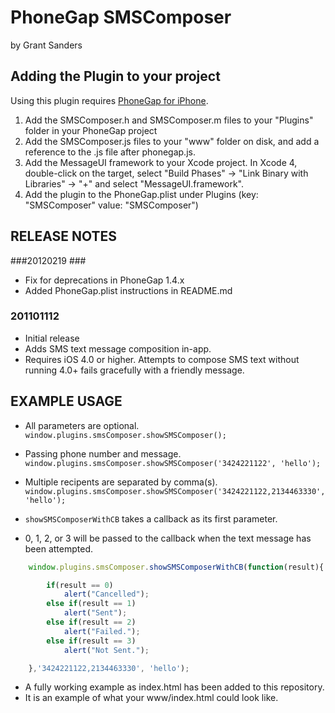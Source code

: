# PhoneGap SMSComposer #
by Grant Sanders

## Adding the Plugin to your project ##

Using this plugin requires [PhoneGap for iPhone](http://github.com/phonegap/phonegap-iphone).

1. Add the SMSComposer.h and SMSComposer.m files to your "Plugins" folder in your PhoneGap project
2. Add the SMSComposer.js files to your "www" folder on disk, and add a reference to the .js file after phonegap.js.
3. Add the MessageUI framework to your Xcode project. In Xcode 4, double-click on the target, select "Build Phases" -> "Link Binary with Libraries" -> "+" and select "MessageUI.framework".
4. Add the plugin to the PhoneGap.plist under Plugins (key: "SMSComposer" value: "SMSComposer")

## RELEASE NOTES ##

###20120219 ###
* Fix for deprecations in PhoneGap 1.4.x
* Added PhoneGap.plist instructions in README.md

### 201101112 ###
* Initial release
* Adds SMS text message composition in-app.
* Requires iOS 4.0 or higher. 
  Attempts to compose SMS text without running 4.0+ fails gracefully with a friendly message.

## EXAMPLE USAGE ##

* All parameters are optional.
	`window.plugins.smsComposer.showSMSComposer();`


* Passing phone number and message.
	`window.plugins.smsComposer.showSMSComposer('3424221122', 'hello');`

* Multiple recipents are separated by comma(s).
	`window.plugins.smsComposer.showSMSComposer('3424221122,2134463330', 'hello');`


* `showSMSComposerWithCB` takes a callback as its first parameter.  
* 0, 1, 2, or 3 will be passed to the callback when the text message has been attempted.

```javascript
	window.plugins.smsComposer.showSMSComposerWithCB(function(result){

		if(result == 0)
			alert("Cancelled");
		else if(result == 1)
			alert("Sent");
		else if(result == 2)
			alert("Failed.");
		else if(result == 3)
			alert("Not Sent.");		

	},'3424221122,2134463330', 'hello');
````````

* A fully working example as index.html has been added to this repository. 
* It is an example of what your www/index.html could look like.